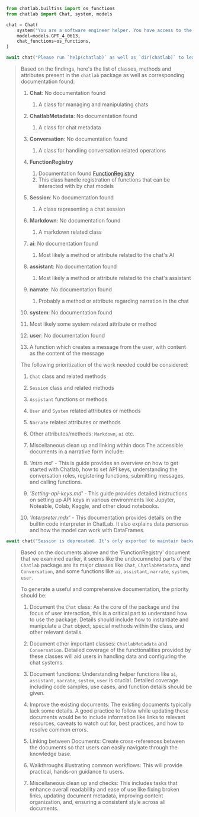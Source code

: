 ```python
from chatlab.builtins import os_functions
from chatlab import Chat, system, models

chat = Chat(
    system("You are a software engineer helper. You have access to the file system and can make any file operations that you want to, including git. Format responses to the user in GitHub Flavored Markdown. We are working on the official documentation for a package called Chatlab."),
    model=models.GPT_4_0613,
    chat_functions=os_functions,
)

await chat("Please run `help(chatlab)` as well as `dir(chatlab)` to learn more about the package. After that, look to see what docusaurus docs are already written for `website`, particularly `website/docs/api`. Use what you find to create a prioritized list of what you think needs to be done.")
```

> Based on the findings, here's the list of classes, methods and attributes present in the `chatlab` package as well as corresponding documentation found:
>
> 1. **Chat**: No documentation found
>     1. A class for managing and manipulating chats
> 2. **ChatlabMetadata**: No documentation found
>
>     1. A class for chat metadata
>
> 3. **Conversation**: No documentation found
>     1. A class for handling conversation related operations
> 4. **FunctionRegistry**
>     1. Documentation found [FunctionRegistry](https://github.com/rgbkrk/chatlab/blob/main/website/docs/api/function-registry.mdx)
>     2. This class handle registration of functions that can be interacted with by chat models
> 5. **Session**: No documentation found
>
>     1. A class representing a chat session
>
> 6. **Markdown**: No documentation found
>
>     1. A markdown related class
>
> 7. **ai**: No documentation found
>
>     1. Most likely a method or attribute related to the chat's AI
>
> 8. **assistant**: No documentation found
>
>     1. Most likely a method or attribute related to the chat's assistant
>
> 9. **narrate**: No documentation found
>
>     1. Probably a method or attribute regarding narration in the chat
>
> 10. **system**: No documentation found
> 11. Most likely some system related attribute or method
>
> 12. **user**: No documentation found
> 13. A function which creates a message from the user, with content as the content of the message
>
> The following prioritization of the work needed could be considered:
>
> 1. `Chat` class and related methods
> 2. `Session` class and related methods
> 3. `Assistant` functions or methods
> 4. `User` and `System` related attributes or methods
> 5. `Narrate` related attributes or methods
> 6. Other attributes/methods: `Markdown`, `ai` etc.
> 7. Miscellaneous clean up and linking within docs
>    The accessible documents in a narrative form include:
>
> 8. _'Intro.md'_ - This is guide provides an overview on how to get started with Chatlab, how to set API keys, understanding the conversation roles, registering functions, submitting messages, and calling functions.
> 9. _'Setting-api-keys.md'_ - This guide provides detailed instructions on setting up API keys in various environments like Jupyter, Noteable, Colab, Kaggle, and other cloud notebooks.
> 10. _'Interpreter.mdx'_ - This documentation provides details on the builtin code interpreter in ChatLab. It also explains data personas and how the model can work with DataFrames.

```python
await chat("Session is deprecated. It's only exported to maintain backwards compatibility. Please document the `Chat` class instead. To see more of what's been written in a narrative form, see the other docs in `website/docs`.")
```

> Based on the documents above and the 'FunctionRegistry' document that we examined earlier, it seems like the undocumneted parts of the `Chatlab` package are its major classes like `Chat`, `ChatlabMetadata`, and `Conversation`, and some functions like `ai`, `assistant`, `narrate`, `system`, `user`.
>
> To generate a useful and comprehensive documentation, the priority should be:
>
> 1. Document the `Chat` class: As the core of the package and the focus of user interaction, this is a critical part to understand how to use the package. Details should include how to instantiate and manipulate a `Chat` object, special methods within the class, and other relevant details.
>
> 2. Document other important classes: `ChatlabMetadata` and `Conversation`. Detailed coverage of the functionalities provided by these classes will aid users in handling data and configuring the chat systems.
>
> 3. Document functions: Understanding helper functions like `ai`, `assistant`, `narrate`, `system`, `user` is crucial. Detailed coverage including code samples, use cases, and function details should be given.
>
> 4. Improve the existing documents: The existing documents typically lack some details. A good practice to follow while updating these documents would be to include information like links to relevant resources, caveats to watch out for, best practices, and how to resolve common errors.
>
> 5. Linking between Documents: Create cross-references between the documents so that users can easily navigate through the knowledge base.
>
> 6. Walkthroughs illustrating common workflows: This will provide practical, hands-on guidance to users.
>
> 7. Miscellaneous clean up and checks: This includes tasks that enhance overall readability and ease of use like fixing broken links, updating document metadata, improving content organization, and, ensuring a consistent style across all documents.
